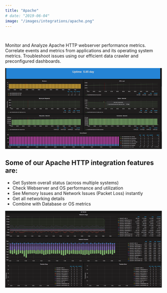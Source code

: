 ```yaml
---
title: "Apache"
# date: "2019-06-04"
image: "/images/integrations/apache.png"
---
```


 


Monitor and Analyze Apache HTTP webserver performance metrics. Correlate events and metrics from applications and its operating system metrics. Troubleshoot issues using our efficient data crawler and preconfigured dashboards.


![Apache](/images/integrations/posts//apache.png)


## Some of our Apache HTTP integration features are:

* Get System overall status (across multiple systems)
* Check Webserver and OS performance and utilization
* See Memory Issues and Network Issues (Packet Loss) instantly
* Get all networking details
* Combine with Database or OS metrics
 

![Ubuntu or Debian network performance](/images/integrations/posts//debian_net.png)

